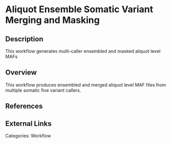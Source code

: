 # Aliquot Ensemble Somatic Variant Merging and Masking #

## Description ##
This workflow generates multi-caller ensembled and masked aliquot level MAFs 

## Overview ##
This workflow produces ensembled and merged aliquot level MAF files from multiple somatic five variant callers.

## References ##

## External Links ##

Categories: Workflow